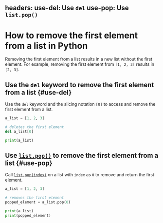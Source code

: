 headers:
  use-del: Use `del`
  use-pop: Use `list.pop()`
---
# How to remove the first element from a list in Python
Removing the first element from a list results in a new list without the first element. For example, removing the first element from `[1, 2, 3]` results in `[2, 3]`.

## Use the `del` keyword to remove the first element from a list {#use-del}
Use the `del` keyword and the slicing notation `[0]` to access and remove the first element from a list.

```python
a_list = [1, 2, 3]

# deletes the first element
del a_list[0]

print(a_list)
```

## Use [`list.pop()`](kite-sym:builtins.list.pop) to remove the first element from a list {#use-pop}
Call [`list.pop(index)`](kite-sym:builtins.list.pop) on a list with `index` as `0` to remove and return the first element.

```python
a_list = [1, 2, 3]

# removes the first element
popped_element = a_list.pop(0)

print(a_list)
print(popped_element)
```
